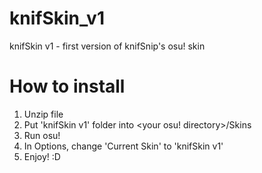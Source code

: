 # knifSkin_v1
knifSkin v1 - first version of knifSnip's osu! skin

# How to install
1. Unzip file
2. Put 'knifSkin v1' folder into <your osu! directory>/Skins
3. Run osu!
4. In Options, change 'Current Skin' to 'knifSkin v1'
5. Enjoy! :D
